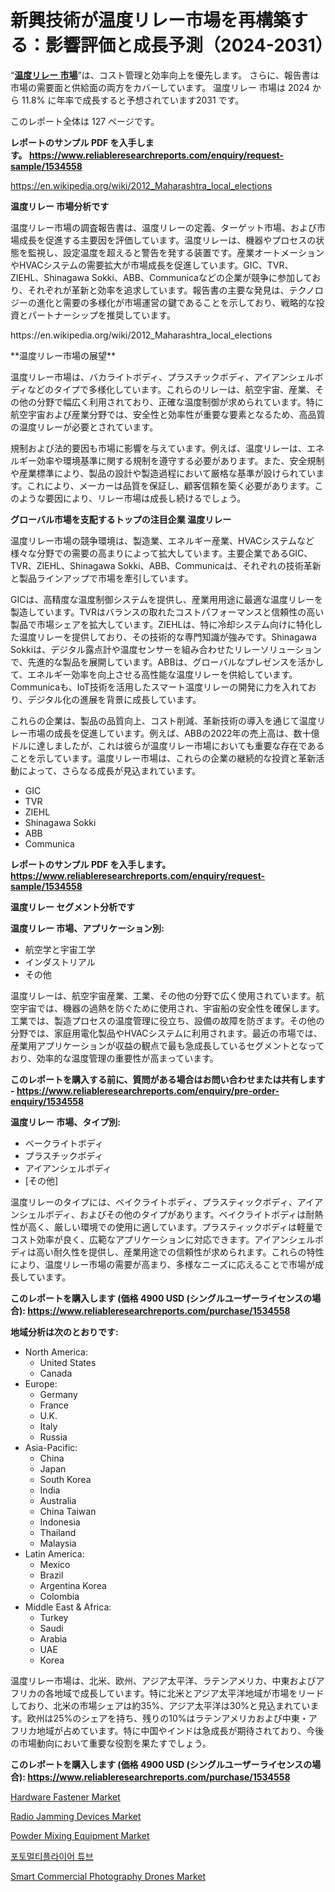 <p><h1>新興技術が温度リレー市場を再構築する：影響評価と成長予測（2024-2031）</h1></p><p>&ldquo;<strong><a href="https://www.reliableresearchreports.com/temperature-relay-r1534558?utm_campaign=107&utm_medium=9&utm_source=Github&utm_content=ia&utm_term=16102024&utm_id=temperature-relay">温度リレー 市場</a></strong>&rdquo;は、コスト管理と効率向上を優先します。 さらに、報告書は市場の需要面と供給面の両方をカバーしています。 温度リレー 市場は 2024 から 11.8% に年率で成長すると予想されています2031 です。</p>
<p>このレポート全体は 127 ページです。</p>
<p><strong>レポートのサンプル PDF を入手します。&nbsp;<a href="https://www.reliableresearchreports.com/enquiry/request-sample/1534558?utm_campaign=107&utm_medium=9&utm_source=Github&utm_content=ia&utm_term=16102024&utm_id=temperature-relay">https://www.reliableresearchreports.com/enquiry/request-sample/1534558</a></strong></p>
<p><a href="https://en.wikipedia.org/wiki/2012_Maharashtra_local_elections?utm_campaign=107&utm_medium=9&utm_source=Github&utm_content=ia&utm_term=16102024&utm_id=temperature-relay">https://en.wikipedia.org/wiki/2012_Maharashtra_local_elections</a></p>
<p><strong>温度リレー 市場分析です</strong></p>
<p><p>温度リレー市場の調査報告書は、温度リレーの定義、ターゲット市場、および市場成長を促進する主要因を評価しています。温度リレーは、機器やプロセスの状態を監視し、設定温度を超えると警告を発する装置です。産業オートメーションやHVACシステムの需要拡大が市場成長を促進しています。GIC、TVR、ZIEHL、Shinagawa Sokki、ABB、Communicaなどの企業が競争に参加しており、それぞれが革新と効率を追求しています。報告書の主要な発見は、テクノロジーの進化と需要の多様化が市場運営の鍵であることを示しており、戦略的な投資とパートナーシップを推奨しています。</p></p>
<p>https://en.wikipedia.org/wiki/2012_Maharashtra_local_elections</p>
<p><p>**温度リレー市場の展望**</p><p>温度リレー市場は、バカライトボディ、プラスチックボディ、アイアンシェルボディなどのタイプで多様化しています。これらのリレーは、航空宇宙、産業、その他の分野で幅広く利用されており、正確な温度制御が求められています。特に航空宇宙および産業分野では、安全性と効率性が重要な要素となるため、高品質の温度リレーが必要とされています。</p><p>規制および法的要因も市場に影響を与えています。例えば、温度リレーは、エネルギー効率や環境基準に関する規制を遵守する必要があります。また、安全規制や産業標準により、製品の設計や製造過程において厳格な基準が設けられています。これにより、メーカーは品質を保証し、顧客信頼を築く必要があります。このような要因により、リレー市場は成長し続けるでしょう。</p></p>
<p><strong>グローバル市場を支配するトップの注目企業 温度リレー</strong></p>
<p><p>温度リレー市場の競争環境は、製造業、エネルギー産業、HVACシステムなど様々な分野での需要の高まりによって拡大しています。主要企業であるGIC、TVR、ZIEHL、Shinagawa Sokki、ABB、Communicaは、それぞれの技術革新と製品ラインアップで市場を牽引しています。</p><p>GICは、高精度な温度制御システムを提供し、産業用用途に最適な温度リレーを製造しています。TVRはバランスの取れたコストパフォーマンスと信頼性の高い製品で市場シェアを拡大しています。ZIEHLは、特に冷却システム向けに特化した温度リレーを提供しており、その技術的な専門知識が強みです。Shinagawa Sokkiは、デジタル露点計や温度センサーを組み合わせたリレーソリューションで、先進的な製品を展開しています。ABBは、グローバルなプレゼンスを活かして、エネルギー効率を向上させる高性能な温度リレーを供給しています。Communicaも、IoT技術を活用したスマート温度リレーの開発に力を入れており、デジタル化の進展を背景に成長しています。</p><p>これらの企業は、製品の品質向上、コスト削減、革新技術の導入を通じて温度リレー市場の成長を促進しています。例えば、ABBの2022年の売上高は、数十億ドルに達しましたが、これは彼らが温度リレー市場においても重要な存在であることを示しています。温度リレー市場は、これらの企業の継続的な投資と革新活動によって、さらなる成長が見込まれています。</p></p>
<p><ul><li>GIC</li><li>TVR</li><li>ZIEHL</li><li>Shinagawa Sokki</li><li>ABB</li><li>Communica</li></ul></p>
<p><strong>レポートのサンプル PDF を入手します。 <a href="https://www.reliableresearchreports.com/enquiry/request-sample/1534558?utm_campaign=107&utm_medium=9&utm_source=Github&utm_content=ia&utm_term=16102024&utm_id=temperature-relay">https://www.reliableresearchreports.com/enquiry/request-sample/1534558</a></strong></p>
<p><strong>温度リレー セグメント分析です</strong></p>
<p><strong>温度リレー 市場、アプリケーション別:</strong></p>
<p><ul><li>航空学と宇宙工学</li><li>インダストリアル</li><li>その他</li></ul></p>
<p><p>温度リレーは、航空宇宙産業、工業、その他の分野で広く使用されています。航空宇宙では、機器の過熱を防ぐために使用され、宇宙船の安全性を確保します。工業では、製造プロセスの温度管理に役立ち、設備の故障を防ぎます。その他の分野では、家庭用電化製品やHVACシステムに利用されます。最近の市場では、産業用アプリケーションが収益の観点で最も急成長しているセグメントとなっており、効率的な温度管理の重要性が高まっています。</p></p>
<p><strong>このレポートを購入する前に、質問がある場合はお問い合わせまたは共有します - <a href="https://www.reliableresearchreports.com/enquiry/pre-order-enquiry/1534558?utm_campaign=107&utm_medium=9&utm_source=Github&utm_content=ia&utm_term=16102024&utm_id=temperature-relay">https://www.reliableresearchreports.com/enquiry/pre-order-enquiry/1534558</a></strong></p>
<p><strong>温度リレー 市場、タイプ別:</strong></p>
<p><ul><li>ベークライトボディ</li><li>プラスチックボディ</li><li>アイアンシェルボディ</li><li>[その他]</li></ul></p>
<p><p>温度リレーのタイプには、ベイクライトボディ、プラスティックボディ、アイアンシェルボディ、およびその他のタイプがあります。ベイクライトボディは耐熱性が高く、厳しい環境での使用に適しています。プラスティックボディは軽量でコスト効率が良く、広範なアプリケーションに対応できます。アイアンシェルボディは高い耐久性を提供し、産業用途での信頼性が求められます。これらの特性により、温度リレー市場の需要が高まり、多様なニーズに応えることで市場が成長しています。</p></p>
<p><strong>このレポートを購入します (価格 4900 USD (シングルユーザーライセンスの場合): <a href="https://www.reliableresearchreports.com/purchase/1534558?utm_campaign=107&utm_medium=9&utm_source=Github&utm_content=ia&utm_term=16102024&utm_id=temperature-relay">https://www.reliableresearchreports.com/purchase/1534558</a></strong></p>
<p><strong>地域分析は次のとおりです:</strong></p>
<p><ul>
    <li>
        North America:
        <ul>
            <li>United States</li>
            <li>Canada</li>
        </ul>
    </li>
    <li>
        Europe:
        <ul>
            <li>Germany</li>
            <li>France</li>
            <li>U.K.</li>
            <li>Italy</li>
            <li>Russia</li>
        </ul>
    </li>
    <li>
        Asia-Pacific:
        <ul>
            <li>China</li>
            <li>Japan</li>
            <li>South Korea</li>
            <li>India</li>
            <li>Australia</li>
            <li>China Taiwan</li>
            <li>Indonesia</li>
            <li>Thailand</li>
            <li>Malaysia</li>
        </ul>
    </li>
    <li>
        Latin America:
        <ul>
            <li>Mexico</li>
            <li>Brazil</li>
            <li>Argentina Korea</li>
            <li>Colombia</li>
        </ul>
    </li>
    <li>
        Middle East & Africa:
        <ul>
            <li>Turkey</li>
            <li>Saudi</li>
            <li>Arabia</li>
            <li>UAE</li>
            <li>Korea</li>
        </ul>
    </li>
    </ul></p>
<p><p>温度リレー市場は、北米、欧州、アジア太平洋、ラテンアメリカ、中東およびアフリカの各地域で成長しています。特に北米とアジア太平洋地域が市場をリードしており、北米の市場シェアは約35%、アジア太平洋は30%と見込まれています。欧州は25%のシェアを持ち、残りの10%はラテンアメリカおよび中東・アフリカ地域が占めています。特に中国やインドは急成長が期待されており、今後の市場動向において重要な役割を果たすでしょう。</p></p>
<p><strong>このレポートを購入します (価格 4900 USD (シングルユーザーライセンスの場合): <a href="https://www.reliableresearchreports.com/purchase/1534558?utm_campaign=107&utm_medium=9&utm_source=Github&utm_content=ia&utm_term=16102024&utm_id=temperature-relay">https://www.reliableresearchreports.com/purchase/1534558</a></strong></p>
<p><p><a href="https://issuu.com/reportprime-2/docs/hardware-fastener-market-size-2030._06f519866e13a2?utm_campaign=107&utm_medium=9&utm_source=Github&utm_content=ia&utm_term=16102024&utm_id=temperature-relay">Hardware Fastener Market</a></p><p><a href="https://www.linkedin.com/pulse/radio-jamming-devices-market-size-share-growth-analysis-type-xq5vf?utm_campaign=107&utm_medium=9&utm_source=Github&utm_content=ia&utm_term=16102024&utm_id=temperature-relay">Radio Jamming Devices Market</a></p><p><a href="https://github.com/NasrinKhan99/Market-Research-Report-List-1/blob/main/powder-mixing-equipment-market.md?utm_campaign=107&utm_medium=9&utm_source=Github&utm_content=ia&utm_term=16102024&utm_id=temperature-relay">Powder Mixing Equipment Market</a></p><p><a href="https://github.com/laholand/Market-Research-Report-List-6/blob/main/499549718315.md?utm_campaign=107&utm_medium=9&utm_source=Github&utm_content=ia&utm_term=16102024&utm_id=temperature-relay">포토멀티플라이어 튜브</a></p><p><a href="https://github.com/RoseBoyd475/Market-Research-Report-List-1/blob/main/smart-commercial-photography-drones-market.md?utm_campaign=107&utm_medium=9&utm_source=Github&utm_content=ia&utm_term=16102024&utm_id=temperature-relay">Smart Commercial Photography Drones Market</a></p></p>